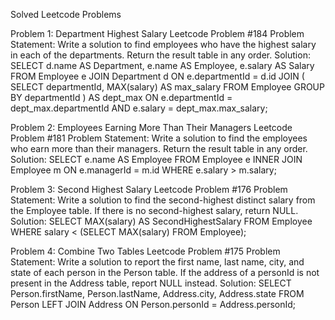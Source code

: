 Solved Leetcode Problems


Problem 1: Department Highest Salary
Leetcode Problem #184
Problem Statement:
Write a solution to find employees who have the highest salary in each of the departments. Return the result table in any order.
Solution:
SELECT d.name AS Department, e.name AS Employee, e.salary AS Salary
FROM Employee e
JOIN Department d ON e.departmentId = d.id
JOIN (
    SELECT departmentId, MAX(salary) AS max_salary
    FROM Employee
    GROUP BY departmentId
) AS dept_max ON e.departmentId = dept_max.departmentId AND e.salary = dept_max.max_salary;



Problem 2: Employees Earning More Than Their Managers
Leetcode Problem #181
Problem Statement:
Write a solution to find the employees who earn more than their managers. Return the result table in any order.
Solution:
SELECT e.name AS Employee 
FROM Employee e 
INNER JOIN Employee m ON e.managerId = m.id 
WHERE e.salary > m.salary;


Problem 3: Second Highest Salary
Leetcode Problem #176
Problem Statement:
Write a solution to find the second-highest distinct salary from the Employee table. If there is no second-highest salary, return NULL.
Solution:
SELECT MAX(salary) AS SecondHighestSalary 
FROM Employee 
WHERE salary < (SELECT MAX(salary) FROM Employee);


Problem 4: Combine Two Tables
Leetcode Problem #175
Problem Statement:
Write a solution to report the first name, last name, city, and state of each person in the Person table. If the address of a personId is not present in the Address table, report NULL instead.
Solution:
SELECT Person.firstName, Person.lastName, Address.city, Address.state 
FROM Person 
LEFT JOIN Address ON Person.personId = Address.personId;
